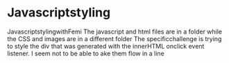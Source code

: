 # Javascriptstyling
JavascriptstylingwithFemi
The javascript and html files are in a folder while the CSS and images are in a different folder
The specificchallenge is trying to style the div that was generated with the innerHTML onclick event listener. I seem not to be able to  ake them flow in a line

